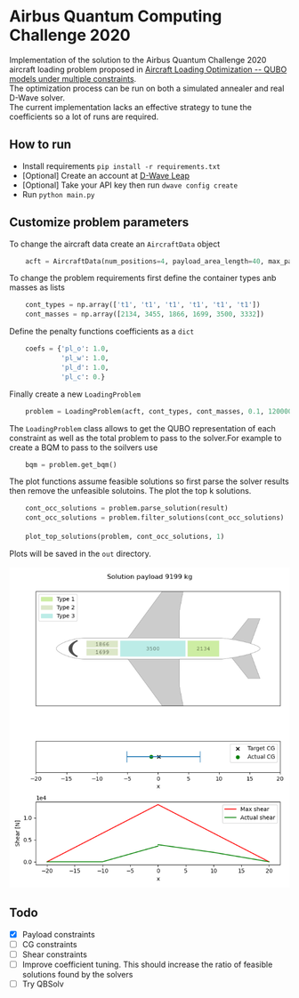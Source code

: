 # Airbus Quantum Computing Challenge 2020
Implementation of the solution to the Airbus Quantum Challenge 2020 aircraft loading problem proposed in [Aircraft Loading Optimization -- QUBO models under multiple constraints](https://arxiv.org/abs/2102.09621).<br>
The optimization process can be run on both a simulated annealer and real D-Wave solver.<br>
The current implementation lacks an effective strategy to tune the coefficients so a lot of runs are required.
## How to run
- Install requirements ``` pip install -r requirements.txt ```
- [Optional] Create an account at [D-Wave Leap](https://cloud.dwavesys.com/leap/signup/)
- [Optional] Take your API key then run ``` dwave config create ```
- Run ``` python main.py ```
## Customize problem parameters
To change the aircraft data create an ``` AircraftData ``` object<br>
``` python
    acft = AircraftData(num_positions=4, payload_area_length=40, max_payload=8000, max_shear=13000, min_cg=-0.1, max_cg=0.2)
```
To change the problem requirements first define the container types anb masses as lists<br>
``` python
    cont_types = np.array(['t1', 't1', 't1', 't1', 't1', 't1'])
    cont_masses = np.array([2134, 3455, 1866, 1699, 3500, 3332])
```
Define the penalty functions coefficients as a ``` dict ```<br>
```python
    coefs = {'pl_o': 1.0,
             'pl_w': 1.0,
             'pl_d': 1.0,
             'pl_c': 0.}
```
Finally create a new ``` LoadingProblem ```<br>
```python
    problem = LoadingProblem(acft, cont_types, cont_masses, 0.1, 120000, -0.05, coefs)
```
The ``` LoadingProblem ``` class allows to get the QUBO representation of each constraint as well as the total problem to pass to the solver.For example to create a BQM to pass to the soilvers use<br>

```python
    bqm = problem.get_bqm()
```
The plot functions assume feasible solutions so first parse the solver results then remove the unfeasible solutoins. The plot the top k solutions.<br>
```python
    cont_occ_solutions = problem.parse_solution(result)
    cont_occ_solutions = problem.filter_solutions(cont_occ_solutions)

    plot_top_solutions(problem, cont_occ_solutions, 1)
```
Plots will be saved in the ``` out ``` directory.<br><br>
![alt text](https://github.com/Gallinator/airbus-quantum-challenge-2020/blob/master/docs/example_plot.png)

## Todo
- [x] Payload constraints
- [ ] CG constraints
- [ ] Shear constraints
- [ ] Improve coefficient tuning. This should increase the ratio of feasible solutions found by the solvers
- [ ] Try QBSolv
